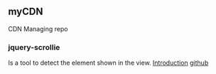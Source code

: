 ## myCDN ##
CDN Managing repo

### jquery-scrollie ###
Is a tool to detect the element shown in the view. [Introduction](http://hackersome.com/p/pntrivedy/jquery-scrollie) [github](https://github.com/pntrivedy/jquery-scrollie)

